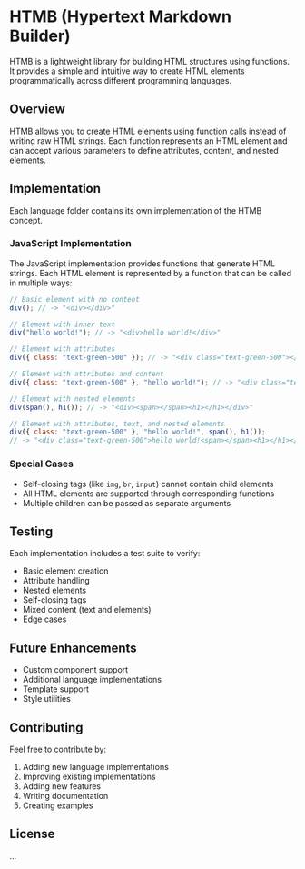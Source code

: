 # HTMB (Hypertext Markdown Builder)

HTMB is a lightweight library for building HTML structures using functions. It provides a simple and intuitive way to create HTML elements programmatically across different programming languages.

## Overview

HTMB allows you to create HTML elements using function calls instead of writing raw HTML strings. Each function represents an HTML element and can accept various parameters to define attributes, content, and nested elements.

## Implementation

Each language folder contains its own implementation of the HTMB concept.

### JavaScript Implementation

The JavaScript implementation provides functions that generate HTML strings. Each HTML element is represented by a function that can be called in multiple ways:

```javascript
// Basic element with no content
div(); // -> "<div></div>"

// Element with inner text
div("hello world!"); // -> "<div>hello world!</div>"

// Element with attributes
div({ class: "text-green-500" }); // -> "<div class="text-green-500"></div>"

// Element with attributes and content
div({ class: "text-green-500" }, "hello world!"); // -> "<div class="text-green-500">hello world!</div>"

// Element with nested elements
div(span(), h1()); // -> "<div><span></span><h1></h1></div>"

// Element with attributes, text, and nested elements
div({ class: "text-green-500" }, "hello world!", span(), h1());
// -> "<div class="text-green-500">hello world!<span></span><h1></h1></div>"
```

### Special Cases

- Self-closing tags (like `img`, `br`, `input`) cannot contain child elements
- All HTML elements are supported through corresponding functions
- Multiple children can be passed as separate arguments

## Testing

Each implementation includes a test suite to verify:

- Basic element creation
- Attribute handling
- Nested elements
- Self-closing tags
- Mixed content (text and elements)
- Edge cases

## Future Enhancements

- Custom component support
- Additional language implementations
- Template support
- Style utilities

## Contributing

Feel free to contribute by:

1. Adding new language implementations
2. Improving existing implementations
3. Adding new features
4. Writing documentation
5. Creating examples

## License

...
